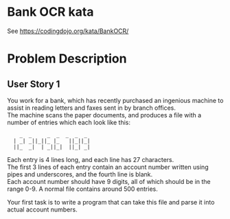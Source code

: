 # Bank OCR kata

See https://codingdojo.org/kata/BankOCR/

# Problem Description

## User Story 1
You work for a bank, which has recently purchased an ingenious machine to assist in reading letters and faxes sent in by branch offices.     
The machine scans the paper documents, and produces a file with a number of entries which each look like this:

```
    _  _     _  _  _  _  _ 
  | _| _||_||_ |_   ||_||_|
  ||_  _|  | _||_|  ||_| _|

```

Each entry is 4 lines long, and each line has 27 characters.    
The first 3 lines of each entry contain an account number written using pipes and underscores, and the fourth line is blank.       
Each account number should have 9 digits, all of which should be in the range 0-9. A normal file contains around 500 entries.    

Your first task is to write a program that can take this file and parse it into actual account numbers.